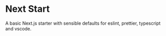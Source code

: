 # Next Start

A basic Next.js starter with sensible defaults for eslint, prettier, typescript and vscode.
